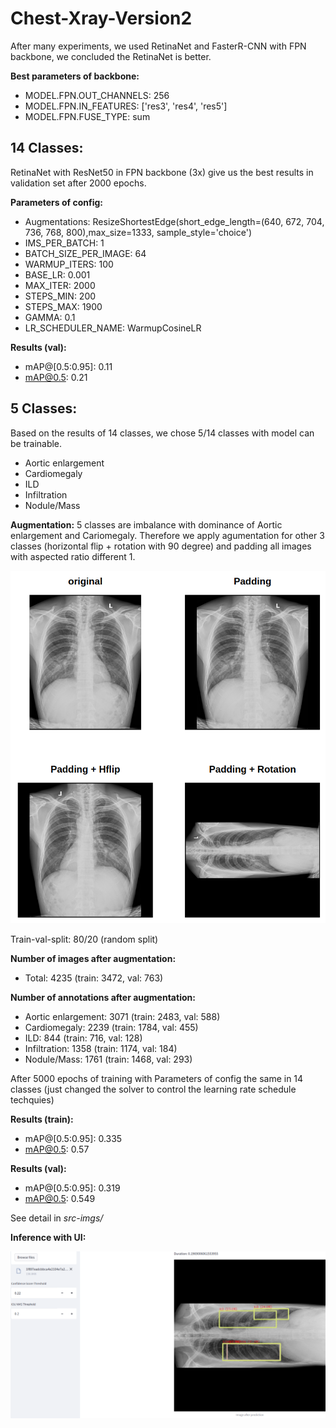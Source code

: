 # Chest-Xray-Version2
After many experiments, we used RetinaNet and FasterR-CNN with FPN backbone, we concluded the RetinaNet is better.

**Best parameters of backbone:**
+ MODEL.FPN.OUT_CHANNELS: 256
+ MODEL.FPN.IN_FEATURES: ['res3', 'res4', 'res5']
+ MODEL.FPN.FUSE_TYPE: sum

## 14 Classes:
RetinaNet with ResNet50 in FPN backbone (3x) give us the best results in validation set after 2000 epochs. 

**Parameters of config:**
+ Augmentations: ResizeShortestEdge(short_edge_length=(640, 672, 704, 736, 768, 800),max_size=1333, sample_style='choice')
+ IMS_PER_BATCH: 1
+ BATCH_SIZE_PER_IMAGE: 64
+ WARMUP_ITERS: 100
+ BASE_LR: 0.001
+ MAX_ITER: 2000
+ STEPS_MIN: 200
+ STEPS_MAX: 1900
+ GAMMA: 0.1
+ LR_SCHEDULER_NAME: WarmupCosineLR

**Results (val):**
+ mAP@[0.5:0.95]: 0.11
+ mAP@0.5: 0.21 

## 5 Classes:
Based on the results of 14 classes, we chose 5/14 classes with model can be trainable.
+ Aortic enlargement
+ Cardiomegaly
+ ILD
+ Infiltration
+ Nodule/Mass

**Augmentation:**
5 classes are imbalance with dominance of Aortic enlargement and Cariomegaly. Therefore we apply agumentation for other 3 classes (horizontal flip + rotation with 90 degree) and padding all images with aspected ratio different 1.

![plot](src-imgs/5_classes_image_augmentations.png)

Train-val-split: 80/20 (random split)

**Number of images after augmentation:**
+ Total: 4235 (train: 3472, val: 763)

**Number of annotations after augmentation:**
+ Aortic enlargement: 3071 (train: 2483, val: 588)
+ Cardiomegaly: 2239 (train: 1784, val: 455)
+ ILD: 844 (train: 716, val: 128)
+ Infiltration: 1358 (train: 1174, val: 184)
+ Nodule/Mass: 1761 (train: 1468, val: 293)

After 5000 epochs of training with Parameters of config the same in 14 classes (just changed the solver to control the learning rate schedule techquies)

**Results (train):**
+ mAP@[0.5:0.95]: 0.335
+ mAP@0.5: 0.57

**Results (val):**
+ mAP@[0.5:0.95]: 0.319
+ mAP@0.5: 0.549

See detail in *src-imgs/*

**Inference with UI:**

![plot](src-imgs/5_classes_inference.png)




